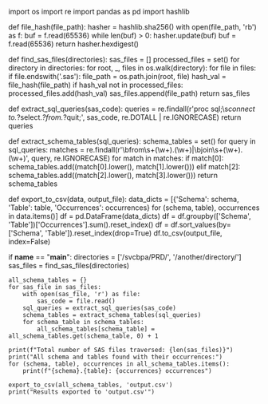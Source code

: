 import os
import re
import pandas as pd
import hashlib

def file_hash(file_path):
    hasher = hashlib.sha256()
    with open(file_path, 'rb') as f:
        buf = f.read(65536)
        while len(buf) > 0:
            hasher.update(buf)
            buf = f.read(65536)
    return hasher.hexdigest()

def find_sas_files(directories):
    sas_files = []
    processed_files = set()
    for directory in directories:
        for root, _, files in os.walk(directory):
            for file in files:
                if file.endswith('.sas'):
                    file_path = os.path.join(root, file)
                    hash_val = file_hash(file_path)
                    if hash_val not in processed_files:
                        processed_files.add(hash_val)
                        sas_files.append(file_path)
    return sas_files

def extract_sql_queries(sas_code):
    queries = re.findall(r'proc sql;\s*connect to.*?select.*?from.*?quit;', sas_code, re.DOTALL | re.IGNORECASE)
    return queries

def extract_schema_tables(sql_queries):
    schema_tables = set()
    for query in sql_queries:
        matches = re.findall(r'\bfrom\s+(\w+)\.(\w+)|\bjoin\s+(\w+)\.(\w+)', query, re.IGNORECASE)
        for match in matches:
            if match[0]:
                schema_tables.add((match[0].lower(), match[1].lower()))
            elif match[2]:
                schema_tables.add((match[2].lower(), match[3].lower()))
    return schema_tables

def export_to_csv(data, output_file):
    data_dicts = [{'Schema': schema, 'Table': table, 'Occurrences': occurrences} for (schema, table), occurrences in data.items()]
    df = pd.DataFrame(data_dicts)
    df = df.groupby(['Schema', 'Table'])['Occurrences'].sum().reset_index()
    df = df.sort_values(by=['Schema', 'Table']).reset_index(drop=True)
    df.to_csv(output_file, index=False)

if __name__ == "__main__":
    directories = ['/svcbpa/PRD/', '/another/directory/']
    sas_files = find_sas_files(directories)
    
    all_schema_tables = {}
    for sas_file in sas_files:
        with open(sas_file, 'r') as file:
            sas_code = file.read()
        sql_queries = extract_sql_queries(sas_code)
        schema_tables = extract_schema_tables(sql_queries)
        for schema_table in schema_tables:
            all_schema_tables[schema_table] = all_schema_tables.get(schema_table, 0) + 1

    print(f"Total number of SAS files traversed: {len(sas_files)}")
    print("All schema and tables found with their occurrences:")
    for (schema, table), occurrences in all_schema_tables.items():
        print(f"{schema}.{table}: {occurrences} occurrences")

    export_to_csv(all_schema_tables, 'output.csv')
    print("Results exported to 'output.csv'")
